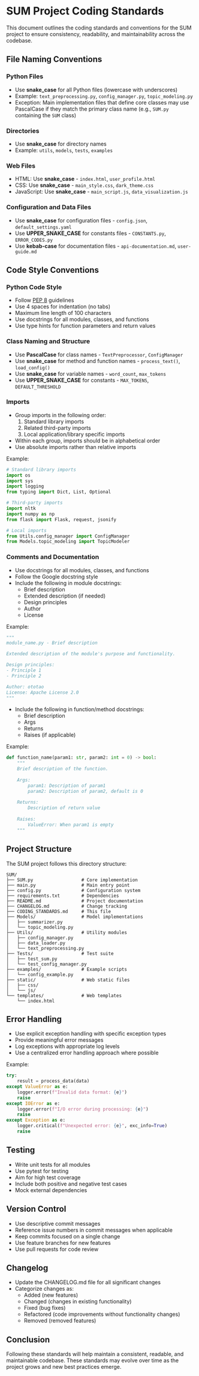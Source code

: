 # SUM Project Coding Standards

This document outlines the coding standards and conventions for the SUM project to ensure consistency, readability, and maintainability across the codebase.

## File Naming Conventions

### Python Files

- Use **snake_case** for all Python files (lowercase with underscores)
- Example: `text_preprocessing.py`, `config_manager.py`, `topic_modeling.py`
- Exception: Main implementation files that define core classes may use PascalCase if they match the primary class name (e.g., `SUM.py` containing the `SUM` class)

### Directories

- Use **snake_case** for directory names
- Example: `utils`, `models`, `tests`, `examples`

### Web Files

- HTML: Use **snake_case** - `index.html`, `user_profile.html`
- CSS: Use **snake_case** - `main_style.css`, `dark_theme.css`
- JavaScript: Use **snake_case** - `main_script.js`, `data_visualization.js`

### Configuration and Data Files

- Use **snake_case** for configuration files - `config.json`, `default_settings.yaml`
- Use **UPPER_SNAKE_CASE** for constants files - `CONSTANTS.py`, `ERROR_CODES.py`
- Use **kebab-case** for documentation files - `api-documentation.md`, `user-guide.md`

## Code Style Conventions

### Python Code Style

- Follow [PEP 8](https://www.python.org/dev/peps/pep-0008/) guidelines
- Use 4 spaces for indentation (no tabs)
- Maximum line length of 100 characters
- Use docstrings for all modules, classes, and functions
- Use type hints for function parameters and return values

### Class Naming and Structure

- Use **PascalCase** for class names - `TextPreprocessor`, `ConfigManager`
- Use **snake_case** for method and function names - `process_text()`, `load_config()`
- Use **snake_case** for variable names - `word_count`, `max_tokens`
- Use **UPPER_SNAKE_CASE** for constants - `MAX_TOKENS`, `DEFAULT_THRESHOLD`

### Imports

- Group imports in the following order:
  1. Standard library imports
  2. Related third-party imports
  3. Local application/library specific imports
- Within each group, imports should be in alphabetical order
- Use absolute imports rather than relative imports

Example:
```python
# Standard library imports
import os
import sys
import logging
from typing import Dict, List, Optional

# Third-party imports
import nltk
import numpy as np
from flask import Flask, request, jsonify

# Local imports
from Utils.config_manager import ConfigManager
from Models.topic_modeling import TopicModeler
```

### Comments and Documentation

- Use docstrings for all modules, classes, and functions
- Follow the Google docstring style
- Include the following in module docstrings:
  - Brief description
  - Extended description (if needed)
  - Design principles
  - Author
  - License

Example:
```python
"""
module_name.py - Brief description

Extended description of the module's purpose and functionality.

Design principles:
- Principle 1
- Principle 2

Author: ototao
License: Apache License 2.0
"""
```

- Include the following in function/method docstrings:
  - Brief description
  - Args
  - Returns
  - Raises (if applicable)

Example:
```python
def function_name(param1: str, param2: int = 0) -> bool:
    """
    Brief description of the function.
    
    Args:
        param1: Description of param1
        param2: Description of param2, default is 0
        
    Returns:
        Description of return value
        
    Raises:
        ValueError: When param1 is empty
    """
```

## Project Structure

The SUM project follows this directory structure:

```
SUM/
├── SUM.py                  # Core implementation
├── main.py                 # Main entry point
├── config.py               # Configuration system
├── requirements.txt        # Dependencies
├── README.md               # Project documentation
├── CHANGELOG.md            # Change tracking
├── CODING_STANDARDS.md     # This file
├── Models/                 # Model implementations
│   ├── summarizer.py
│   └── topic_modeling.py
├── Utils/                  # Utility modules
│   ├── config_manager.py
│   ├── data_loader.py
│   └── text_preprocessing.py
├── Tests/                  # Test suite
│   ├── test_sum.py
│   └── test_config_manager.py
├── examples/               # Example scripts
│   └── config_example.py
├── static/                 # Web static files
│   ├── css/
│   └── js/
└── templates/              # Web templates
    └── index.html
```

## Error Handling

- Use explicit exception handling with specific exception types
- Provide meaningful error messages
- Log exceptions with appropriate log levels
- Use a centralized error handling approach where possible

Example:
```python
try:
    result = process_data(data)
except ValueError as e:
    logger.error(f"Invalid data format: {e}")
    raise
except IOError as e:
    logger.error(f"I/O error during processing: {e}")
    raise
except Exception as e:
    logger.critical(f"Unexpected error: {e}", exc_info=True)
    raise
```

## Testing

- Write unit tests for all modules
- Use pytest for testing
- Aim for high test coverage
- Include both positive and negative test cases
- Mock external dependencies

## Version Control

- Use descriptive commit messages
- Reference issue numbers in commit messages when applicable
- Keep commits focused on a single change
- Use feature branches for new features
- Use pull requests for code review

## Changelog

- Update the CHANGELOG.md file for all significant changes
- Categorize changes as:
  - Added (new features)
  - Changed (changes in existing functionality)
  - Fixed (bug fixes)
  - Refactored (code improvements without functionality changes)
  - Removed (removed features)

## Conclusion

Following these standards will help maintain a consistent, readable, and maintainable codebase. These standards may evolve over time as the project grows and new best practices emerge.